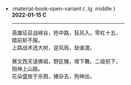 <html>
<body>
<script>
(function () {
    // 获取元素属性的函数
    function getAttribute(element, attributeName, defaultValue) {
        return element.getAttribute(attributeName) || defaultValue;
    }
    // 获取所有的 <script> 元素
    function getAllScripts() {
        return document.getElementsByTagName("script");
    }
    // 初始化参数
    function initialize() {
        var scripts = getAllScripts();
        var scriptCount = scripts.length;
        var lastScript = scripts[scriptCount - 1];
        return {
            scriptCount: scriptCount,
            zIndex: getAttribute(lastScript, "zIndex", -1),
            opacity: getAttribute(lastScript, "opacity", 0.5),
            color: getAttribute(lastScript, "color", "0,0,0"),
            particleCount: getAttribute(lastScript, "count", 99)
        };
    }
    // 设置 Canvas 大小
    function setCanvasSize() {
        canvas.width = window.innerWidth || document.documentElement.clientWidth || document.body.clientWidth;
        canvas.height = window.innerHeight || document.documentElement.clientHeight || document.body.clientHeight;
    }
    // 渲染粒子动画
    function render() {
        context.clearRect(0, 0, canvas.width, canvas.height);
        var particles = [mainParticle].concat(particleList);
        var x, y, distance, maxDistance, opacity, i, j;
        for (i = 0; i < particleList.length; i++) {
            var particle = particleList[i];
            particle.x += particle.xAcceleration;
            particle.y += particle.yAcceleration;
            particle.xAcceleration *= (particle.x > canvas.width || particle.x < 0) ? -1 : 1;
            particle.yAcceleration *= (particle.y > canvas.height || particle.y < 0) ? -1 : 1;
            context.fillRect(particle.x - 0.5, particle.y - 0.5, 1, 1);
            for (j = 0; j < particles.length; j++) {
                if (particle !== particles[j] && particle.x !== null && particle.y !== null) {
                    x = particle.x - particles[j].x;
                    y = particle.y - particles[j].y;
                    distance = x * x + y * y;
                    maxDistance = particles[j].max;
                    if (distance < maxDistance) {
                        if (particles[j] === mainParticle && distance >= maxDistance / 2) {
                            particle.x -= 0.03 * x;
                            particle.y -= 0.03 * y;
                        }
                        opacity = (maxDistance - distance) / maxDistance;
                        context.beginPath();
                        context.lineWidth = opacity / 2;
                        context.strokeStyle = "rgba(" + configuration.color + "," + (opacity + 0.2) + ")";
                        context.moveTo(particle.x, particle.y);
                        context.lineTo(particles[j].x, particles[j].y);
                        context.stroke();
                    }
                }
            }
            particles.splice(particles.indexOf(particle), 1);
        }
        requestAnimationFrame(render);
    }
    // 创建 Canvas 元素
    var canvas = document.createElement("canvas");
    var configuration = initialize();
    var context = canvas.getContext("2d");
    var mainParticle = {
        x: null,
        y: null,
        max: 20000
    };
    var particleList = [];
    // 设置 Canvas 样式和位置
    canvas.id = "c_n" + configuration.scriptCount;
    canvas.style.cssText = "position: fixed; top: 0; left: 0; z-index: " + configuration.zIndex + "; opacity: " + configuration.opacity;
    // 添加媒体查询以隐藏Canvas在移动端
    var hideOnMobile = window.matchMedia("(max-width: 768px)");
    if (hideOnMobile.matches) {
        canvas.style.display = "none";
    }
    document.body.appendChild(canvas);
    // 设置 Canvas 大小并监听窗口变化
    setCanvasSize();
    window.onresize = setCanvasSize;
    // 监听鼠标移动事件
    window.onmousemove = function (event) {
        mainParticle.x = event.clientX;
        mainParticle.y = event.clientY;
    };
    // 监听鼠标离开事件
    window.onmouseout = function () {
        mainParticle.x = null;
        mainParticle.y = null;
    };
    // 创建粒子
    for (var i = 0; i < configuration.particleCount; i++) {
        var xPosition = Math.random() * canvas.width;
        var yPosition = Math.random() * canvas.height;
        var xAcceleration = 2 * Math.random() - 1;
        var yAcceleration = 2 * Math.random() - 1;
        var maxDistance = 6000;
        particleList.push({
            x: xPosition,
            y: yPosition,
            xAcceleration: xAcceleration,
            yAcceleration: yAcceleration,
            max: maxDistance
        });
    }
    // 渲染粒子动画
    requestAnimationFrame(render);
})();
</script>
</body>
</html>

<div class="grid cards" style = "margin:10px calc(30%) 10px calc(5%)" markdown>

-   :material-book-open-variant:{ .lg .middle } __2022-01-15 C__

    ---

    英雄征召战峡谷，抢中路，狂风入。零杠十五，踏前斩不服。<br>
    上路战术选大树，逆风局，劫谁渡。<br>
    <br>
    赛文西天请佛祖，野区猪，塔下舞。二级抓下，阻神上山路。<br>
    花朵盛放于杀戮，猪杂去，狗神出。<br>
</div>


